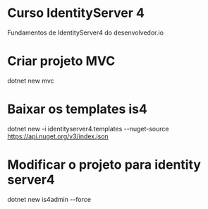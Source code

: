 # Curso IdentityServer 4
Fundamentos de IdentityServer4 do desenvolvedor.io

# Criar projeto MVC
dotnet new mvc

# Baixar os templates is4
dotnet new  -i identityserver4.templates --nuget-source https://api.nuget.org/v3/index.json

# Modificar o projeto para identity server4
dotnet new is4admin --force
